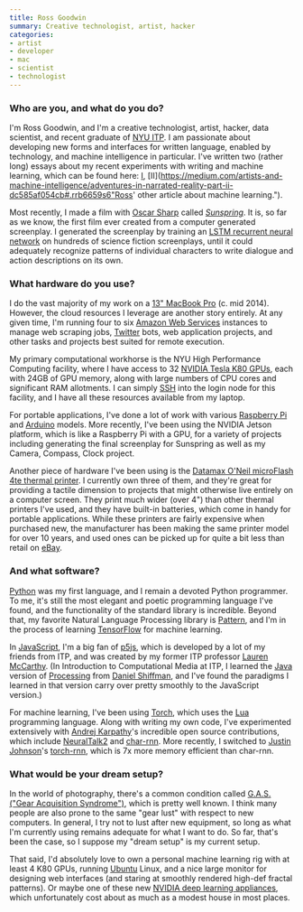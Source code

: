 ```yaml
---
title: Ross Goodwin
summary: Creative technologist, artist, hacker
categories:
- artist
- developer
- mac
- scientist
- technologist
---
```


### Who are you, and what do you do?

I'm Ross Goodwin, and I'm a creative technologist, artist, hacker, data scientist, and recent graduate of [NYU ITP](https://tisch.nyu.edu/itp "A graduate program at NYU."). I am passionate about developing new forms and interfaces for written language, enabled by technology, and machine intelligence in particular. I've written two (rather long) essays about my recent experiments with writing and machine learning, which can be found here: [I](https://medium.com/artists-and-machine-intelligence/adventures-in-narrated-reality-6516ff395ba3 "Ross' article about machine learning."), [II](https://medium.com/artists-and-machine-intelligence/adventures-in-narrated-reality-part-ii-dc585af054cb#.rrb6659s6"Ross' other article about machine learning.").

Most recently, I made a film with [Oscar Sharp](http://www.thereforefilms.com/oscar-sharp.html "Oscar's about page.") called [*Sunspring*](https://www.youtube.com/watch?v=LY7x2Ihqjmc "Ross and Oscar's YouTube video."). It is, so far as we know, the first film ever created from a computer generated screenplay. I generated the screenplay by training an [LSTM recurrent neural network](http://colah.github.io/posts/2015-08-Understanding-LSTMs/ "A post about Recurrent Neural Networks.") on hundreds of science fiction screenplays, until it could adequately recognize patterns of individual characters to write dialogue and action descriptions on its own.

### What hardware do you use?

I do the vast majority of my work on a [13" MacBook Pro][macbook-pro] (c. mid 2014). However, the cloud resources I leverage are another story entirely. At any given time, I'm running four to six [Amazon Web Services][aws] instances to manage web scraping jobs, [Twitter][] bots, web application projects, and other tasks and projects best suited for remote execution. 

My primary computational workhorse is the NYU High Performance Computing facility, where I have access to 32 [NVIDIA Tesla K80 GPUs][tesla-k80], each with 24GB of GPU memory, along with large numbers of CPU cores and significant RAM allotments. I can simply [SSH][] into the login node for this facility, and I have all these resources available from my laptop. 

For portable applications, I've done a lot of work with various [Raspberry Pi][raspberry-pi] and [Arduino][] models. More recently, I've been using the NVIDIA Jetson platform, which is like a Raspberry Pi with a GPU, for a variety of projects including generating the final screenplay for Sunspring as well as my Camera, Compass, Clock project.

Another piece of hardware I've been using is the [Datamax O'Neil microFlash 4te thermal printer][microflash-4te]. I currently own three of them, and they're great for providing a tactile dimension to projects that might otherwise live entirely on a computer screen. They print much wider (over 4") than other thermal printers I've used, and they have built-in batteries, which come in handy for portable applications. While these printers are fairly expensive when purchased new, the manufacturer has been making the same printer model for over 10 years, and used ones can be picked up for quite a bit less than retail on [eBay][].

### And what software?

[Python][] was my first language, and I remain a devoted Python programmer. To me, it's still the most elegant and poetic programming language I've found, and the functionality of the standard library is incredible. Beyond that, my favorite Natural Language Processing library is [Pattern][], and I'm in the process of learning [TensorFlow][] for machine learning.

In [JavaScript][], I'm a big fan of [p5js][], which is developed by a lot of my friends from ITP, and was created by my former ITP professor [Lauren McCarthy](http://lauren-mccarthy.com/ "Lauren's website."). (In Introduction to Computational Media at ITP, I learned the [Java][] version of [Processing][] from [Daniel Shiffman](http://shiffman.net/ "Daniel's website."), and I've found the paradigms I learned in that version carry over pretty smoothly to the JavaScript version.)

For machine learning, I've been using [Torch][], which uses the [Lua][] programming language. Along with writing my own code, I've experimented extensively with [Andrej Karpathy](https://github.com/karpathy "Andrej's GitHub account.")'s incredible open source contributions, which include [NeuralTalk2][] and [char-rnn][]. More recently, I switched to [Justin Johnson](https://github.com/jcjohnson "Justin's GitHub account.")'s [torch-rnn][], which is 7x more memory efficient than char-rnn.

### What would be your dream setup?

In the world of photography, there's a common condition called [G.A.S. ("Gear Acquisition Syndrome")](http://petapixel.com/2015/11/25/10-practical-tips-for-fighting-g-a-s-gear-acquisition-syndrome/ "An article about Gear Acquisition Syndrome."), which is pretty well known. I think many people are also prone to the same "gear lust" with respect to new computers. In general, I try not to lust after new equipment, so long as what I'm currently using remains adequate for what I want to do. So far, that's been the case, so I suppose my "dream setup" is my current setup. 

That said, I'd absolutely love to own a personal machine learning rig with at least 4 K80 GPUs, running [Ubuntu][] Linux, and a nice large monitor for designing web interfaces (and staring at smoothly rendered high-def fractal patterns). Or maybe one of these new [NVIDIA deep learning appliances][dgx-1], which unfortunately cost about as much as a modest house in most places.

[arduino]: http://www.arduino.cc/ "Open-source prototyping hardware."
[dgx-1]: http://www.nvidia.com/object/deep-learning-system.html "A deep learning appliance."
[macbook-pro]: https://www.apple.com/macbook-pro/ "A laptop."
[microflash-4te]: https://www.datamax-oneil.com/do/com/en-us/home/printers-software/portable-printers/ultra-rugged-receipt-printers/microflash-4te "A receipt printer."
[raspberry-pi]: https://en.wikipedia.org/wiki/Raspberry_Pi "A single-board hackable computer."
[tesla-k80]: https://www.nvidia.com/object/tesla-k80.html "A GPU-based accelerator."
[aws]: https://aws.amazon.com/ "Amazon's web service platforms."
[char-rnn]: https://github.com/karpathy/char-rnn "A Recurrent Neural Network library for Torch."
[ebay]: https://www.ebay.com/ "An auction service."
[java]: https://www.java.com/en/ "A cross-platform compiled programming language."
[javascript]: https://en.wikipedia.org/wiki/JavaScript "An interpreted scripting language."
[lua]: http://www.lua.org/ "An interpreted scripting language."
[neuraltalk2]: https://github.com/karpathy/neuraltalk2 "Image captioning code for Torch."
[p5js]: https://p5js.org/ "A Javascript library based on Processing."
[pattern]: http://www.clips.ua.ac.be/pages/pattern "A web data mining module for Python."
[processing]: https://processing.org/ "A programming language/environment."
[python]: https://www.python.org/ "An interpreted scripting language."
[ssh]: https://en.wikipedia.org/wiki/Secure_Shell "A command-line tool for secure remote connections."
[tensorflow]: https://www.tensorflow.org/ "An open souce machine learning library."
[torch-rnn]: https://github.com/jcjohnson/torch-rnn "A Recurrent Neural Network library for Torch."
[torch]: http://torch.ch/ "A Lua-based computing framework."
[twitter]: https://twitter.com/ "An online micro-blogging platform."
[ubuntu]: https://www.ubuntu.com/ "A Unix distribution."
